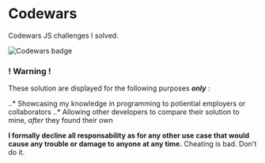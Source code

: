 # Codewars

Codewars JS challenges I solved.

![Codewars badge](https://www.codewars.com/users/DamienVassart/badges/large)

### ! Warning !

These solution are displayed for the following purposes **_only_** :

..* Showcasing my knowledge in programming to potiential employers or collaborators
..* Allowing other developers to compare their solution to mine, *after* they found their own

**I formally decline all responsability as for any other use case that would cause any trouble or damage to anyone at any time.**
Cheating is bad. Don't do it.